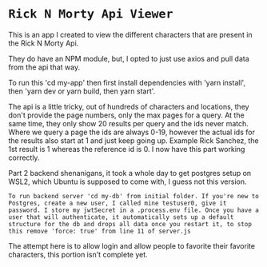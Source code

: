 # `Rick N Morty Api Viewer`

This is an app I created to view the different characters that are present in the Rick N Morty Api.

They do have an NPM module, but, I opted to just use axios and pull data from the api that way.

To run this 'cd my-app' then first install dependencies with 'yarn install', then 'yarn dev or yarn build, then yarn start'.

The api is a little tricky, out of hundreds of characters and locations, they don't provide the page numbers, only the max pages for a query. At the same time, they only show 20 results per query and the ids never match. Where we query a page the ids are always 0-19, however the actual ids for the results also start at 1 and just keep going up. Example Rick Sanchez, the 1st result is 1 whereas the reference id is 0. I now have this part working correctly.

Part 2 backend shenanigans, it took a whole day to get postgres setup on WSL2, which Ubuntu is supposed to come with, I guess not this version.

    To run backend server 'cd my-db' from initial folder. If you're new to Postgres, create a new user, I called mine testuser0, give it password. I store my jwtSecret in a .process.env file. Once you have a user that will authenticate, it automatically sets up a default structure for the db and drops all data once you restart it, to stop this remove 'force: true' from line 11 of server.js

The attempt here is to allow login and allow people to favorite their favorite characters, this portion isn't complete yet.